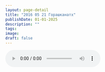 ```yaml
---
layout: page-detail
title: "2016 05 21 Горашканатх"
publishDate: 01-01-2025
description: ""
tags:
image:
draft: false
---
```


<audio title=" - 2016 05 21 Горашканатх.mp3" src="https://filer-api.advayta.org/v1.0/public/files/72728" controls=""></audio>

  
